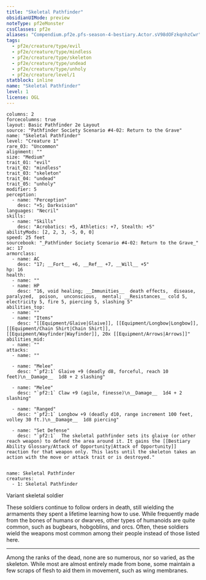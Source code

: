 ```yaml
---
title: "Skeletal Pathfinder"
obsidianUIMode: preview
noteType: pf2eMonster
cssClasses: pf2e
aliases: "Compendium.pf2e.pfs-season-4-bestiary.Actor.sV98dOFzkqnhzCwr" 
tags:
  - pf2e/creature/type/evil
  - pf2e/creature/type/mindless
  - pf2e/creature/type/skeleton
  - pf2e/creature/type/undead
  - pf2e/creature/type/unholy
  - pf2e/creature/level/1
statblock: inline
name: "Skeletal Pathfinder"
level: 1
license: OGL
---
```


```statblock
columns: 2
forcecolumns: true
layout: Basic Pathfinder 2e Layout
source: "Pathfinder Society Scenario #4-02: Return to the Grave"
name: "Skeletal Pathfinder"
level: "Creature 1"
rare_03: "Uncommon"
alignment: ""
size: "Medium"
trait_01: "evil"
trait_02: "mindless"
trait_03: "skeleton"
trait_04: "undead"
trait_05: "unholy"
modifier: 5
perception:
  - name: "Perception"
    desc: "+5; Darkvision"
languages: "Necril"
skills:
  - name: "Skills"
    desc: "Acrobatics: +5, Athletics: +7, Stealth: +5"
abilityMods: [2, 2, 3, -5, 0, 0]
speed: 25 feet
sourcebook: "_Pathfinder Society Scenario #4-02: Return to the Grave_"
ac: 17
armorclass:
  - name: AC
    desc: "17; __Fort__ +6, __Ref__ +7, __Will__ +5"
hp: 16
health:
  - name: ""
  - name: HP
    desc: "16, void healing; __Immunities__  death effects,  disease,  paralyzed,  poison,  unconscious,  mental; __Resistances__ cold 5, electricity 5, fire 5, piercing 5, slashing 5"
abilities_top:
  - name: ""
  - name: "Items"
    desc: "[[Equipment/Glaive|Glaive]], [[Equipment/Longbow|Longbow]], [[Equipment/Chain Shirt|Chain Shirt]], [[Equipment/Wayfinder|Wayfinder]], 20x [[Equipment/Arrows|Arrows]]"
abilities_mid:
  - name: ""
attacks:
  - name: ""

  - name: "Melee"
    desc: "`pf2:1` Glaive +9 (deadly d8, forceful, reach 10 feet)\n__Damage__  1d8 + 2 slashing"

  - name: "Melee"
    desc: "`pf2:1` Claw +9 (agile, finesse)\n__Damage__  1d4 + 2 slashing"

  - name: "Ranged"
    desc: "`pf2:1` Longbow +9 (deadly d10, range increment 100 feet, volley 30 ft.)\n__Damage__  1d8 piercing"

  - name: "Set Defense"
    desc: "`pf2:1`  The skeletal pathfinder sets its glaive (or other reach weapon) to defend the area around it. It gains the [[Bestiary Ability Glossary/Attack of Opportunity|Attack of Opportunity]] reaction for that weapon only. This lasts until the skeleton takes an action with the move or attack trait or is destroyed."
 
```

```encounter-table
name: Skeletal Pathfinder
creatures:
  - 1: Skeletal Pathfinder
```


Variant skeletal soldier

These soldiers continue to follow orders in death, still wielding the armaments they spent a lifetime learning how to use. While frequently made from the bones of humans or dwarves, other types of humanoids are quite common, such as bugbears, hobgoblins, and orcs. Often, these soldiers wield the weapons most common among their people instead of those listed here.

* * *

Among the ranks of the dead, none are so numerous, nor so varied, as the skeleton. While most are almost entirely made from bone, some maintain a few scraps of flesh to aid them in movement, such as wing membranes.
